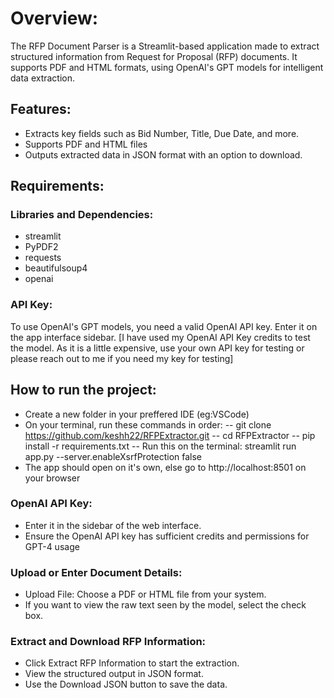 # Overview:
The RFP Document Parser is a Streamlit-based application made to extract structured information from Request for Proposal (RFP) documents. It supports PDF and HTML formats, using OpenAI's GPT models for intelligent data extraction.

## Features:
- Extracts key fields such as Bid Number, Title, Due Date, and more.
- Supports PDF and HTML files
- Outputs extracted data in JSON format with an option to download.

## Requirements:

### Libraries and Dependencies:
- streamlit
- PyPDF2
- requests
- beautifulsoup4
- openai

### API Key:
To use OpenAI's GPT models, you need a valid OpenAI API key. Enter it on the app interface sidebar. [I have used my OpenAI API Key credits to test the model. As it is a little expensive, use your own API key for testing or please reach out to me if you need my key for testing]

## How to run the project:
- Create a new folder in your preffered IDE (eg:VSCode)
- On your terminal, run these commands in order:
-- git clone https://github.com/keshh22/RFPExtractor.git
-- cd RFPExtractor
-- pip install -r requirements.txt
-- Run this on the terminal: streamlit run app.py --server.enableXsrfProtection false
- The app should open on it's own, else go to http://localhost:8501 on your browser

### OpenAI API Key:
- Enter it in the sidebar of the web interface.
- Ensure the OpenAI API key has sufficient credits and permissions for GPT-4 usage

### Upload or Enter Document Details:
- Upload File: Choose a PDF or HTML file from your system.
- If you want to view the raw text seen by the model, select the check box.

### Extract and Download RFP Information:
- Click Extract RFP Information to start the extraction.
- View the structured output in JSON format.
- Use the Download JSON button to save the data.
